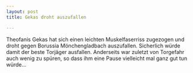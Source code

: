 ```yaml
---
layout: post
title: Gekas droht auszufallen

---
```


Theofanis Gekas hat sich einen leichten Muskelfaserriss zugezogen und droht gegen Borussia Mönchengladbach auszufallen. Sicherlich würde damit der beste Torjäger ausfallen. Anderseits war zuletzt von Torgefahr auch wenig zu spüren, so dass ihm eine Pause vielleicht mal ganz gut tun würde...


